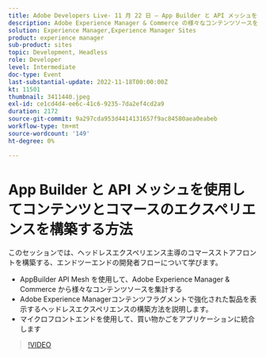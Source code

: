 ```yaml
---
title: Adobe Developers Live- 11 月 22 日 — App Builder と API メッシュを使用してコンテンツとコマースのエクスペリエンスを構築する方法
description: Adobe Experience Manager & Commerce の様々なコンテンツソースを集約する AppBuilder API Mesh から始まるAdobe Experience Managerコンテンツフラグメントで強化された製品を表示するヘッドレスエクスペリエンスの構築方法 Micro Frontends を使用して、買い物かごをアプリケーションに統合します
solution: Experience Manager,Experience Manager Sites
product: experience manager
sub-product: sites
topic: Development, Headless
role: Developer
level: Intermediate
doc-type: Event
last-substantial-update: 2022-11-18T00:00:00Z
kt: 11501
thumbnail: 3411440.jpeg
exl-id: ce1cd4d4-ee6c-41c6-9235-7da2ef4cd2a9
duration: 2172
source-git-commit: 9a297cda953d4414131657f9ac84580aea0eabeb
workflow-type: tm+mt
source-wordcount: '149'
ht-degree: 0%

---
```


# App Builder と API メッシュを使用してコンテンツとコマースのエクスペリエンスを構築する方法

このセッションでは、ヘッドレスエクスペリエンス主導のコマースストアフロントを構築する、エンドツーエンドの開発者フローについて学びます。

* AppBuilder API Mesh を使用して、Adobe Experience Manager &amp; Commerce から様々なコンテンツソースを集計する
* Adobe Experience Managerコンテンツフラグメントで強化された製品を表示するヘッドレスエクスペリエンスの構築方法を説明します。
* マイクロフロントエンドを使用して、買い物かごをアプリケーションに統合します

>[!VIDEO](https://video.tv.adobe.com/v/3411440/?quality=12&learn=on)
